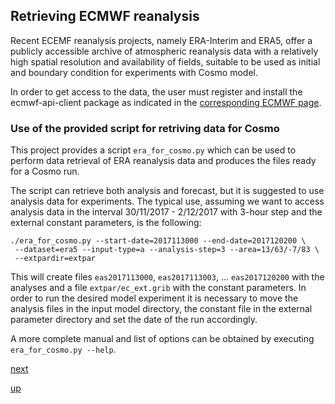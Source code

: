 ## Retrieving ECMWF reanalysis

Recent ECEMF reanalysis projects, namely ERA-Interim and ERA5, offer a
publicly accessible archive of atmospheric reanalysis data with a
relatively high spatial resolution and availability of fields,
suitable to be used as initial and boundary condition for experiments
with Cosmo model.

In order to get access to the data, the user must register and install
the ecmwf-api-client package as indicated in the [corresponding ECMWF
page](https://confluence.ecmwf.int//display/CKB/How+to+download+data+via+the+ECMWF+WebAPI).

### Use of the provided script for retriving data for Cosmo

This project provides a script `era_for_cosmo.py` which can be used to
perform data retrieval of ERA reanalysis data and produces the files
ready for a Cosmo run.

The script can retrieve both analysis and forecast, but it is
suggested to use analysis data for experiments. The typical use,
assuming we want to access analysis data in the interval 30/11/2017 -
2/12/2017 with 3-hour step and the external constant parameters, is
the following:

```
./era_for_cosmo.py --start-date=2017113000 --end-date=2017120200 \
 --dataset=era5 --input-type=a --analysis-step=3 --area=13/63/-7/83 \
 --extpardir=extpar
```

This will create files `eas2017113000`, `eas2017113003`, ...
`eas2017120200` with the analyses and a file `extpar/ec_ext.grib` with
the constant parameters. In order to run the desired model experiment
it is necessary to move the analysis files in the input model
directory, the constant file in the external parameter directory and
set the date of the run accordingly.

A more complete manual and list of options can be obtained by
executing `era_for_cosmo.py --help`.

[next](preparing_for_grib_api.md)

[up](README.md)